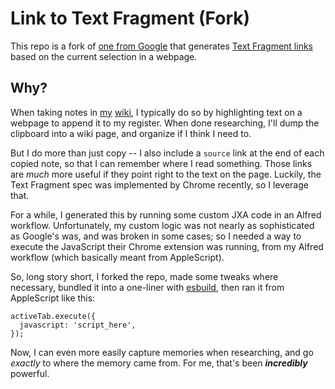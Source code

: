 # Link to Text Fragment (Fork)

This repo is a fork of [one from Google](https://github.com/GoogleChromeLabs/link-to-text-fragment) that generates [Text Fragment links](https://wicg.github.io/ScrollToTextFragment/) based on the current selection in a webpage.

## Why?

When taking notes in [my](https://github.com/babramczyk/wiki) [wiki](https://wiki.abramczyk.dev), I typically do so by highlighting text on a webpage to append it to my register. When done researching, I'll dump the clipboard into a wiki page, and organize if I think I need to.

But I do more than just copy -- I also include a `source` link at the end of each copied note, so that I can remember where I read something. Those links are _much_ more useful if they point right to the text on the page. Luckily, the Text Fragment spec was implemented by Chrome recently, so I leverage that.

For a while, I generated this by running some custom JXA code in an Alfred workflow. Unfortunately, my custom logic was not nearly as sophisticated as Google's was, and was broken in some cases; so I needed a way to execute the JavaScript their Chrome extension was running, from my Alfred workflow (which basically meant from AppleScript).

So, long story short, I forked the repo, made some tweaks where necessary, bundled it into a one-liner with [esbuild](https://github.com/evanw/esbuild#readme), then ran it from AppleScript like this:

```AppleScript
activeTab.execute({
  javascript: 'script_here',
});
```

Now, I can even more easily capture memories when researching, and go _exactly_ to where the memory came from. For me, that's been _**incredibly**_ powerful.
